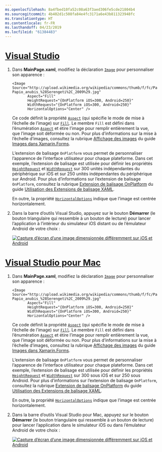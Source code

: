```yaml
---
ms.openlocfilehash: 8a4fbed10fa52c08a63f3aed306fe5cde21804b4
ms.sourcegitcommit: 4b402d1c508fa84e4fc3171a6e43b811323948fc
ms.translationtype: HT
ms.contentlocale: fr-FR
ms.lasthandoff: 04/23/2019
ms.locfileid: "61384483"
---
```

# <a name="visual-studiotabvswin"></a>[Visual Studio](#tab/vswin)

1. Dans **MainPage.xaml**, modifiez la déclaration [`Image`](xref:Xamarin.Forms.Image) pour personnaliser son apparence :

    ```xaml
    <Image Source="http://upload.wikimedia.org/wikipedia/commons/thumb/f/fc/Papio_anubis_%28Serengeti%2C_2009%29.jpg/200px-Papio_anubis_%28Serengeti%2C_2009%29.jpg"
           Aspect="Fill"
           HeightRequest="{OnPlatform iOS=300, Android=250}"
           WidthRequest="{OnPlatform iOS=300, Android=250}"
           HorizontalOptions="Center" />
    ```

    Ce code définit la propriété [`Aspect`](xref:Xamarin.Forms.Image.Aspect) (qui spécifie le mode de mise à l’échelle de l’image) sur [`Fill`](xref:Xamarin.Forms.Aspect.Fill). Le membre `Fill` est défini dans l’énumération [`Aspect`](xref:Xamarin.Forms.Aspect) et étire l’image pour remplir entièrement la vue, que l’image soit déformée ou non. Pour plus d’informations sur la mise à l’échelle d’images, consultez la rubrique [Affichage des images](~/xamarin-forms/user-interface/images.md#displaying-images) du guide [Images dans Xamarin.Forms](~/xamarin-forms/user-interface/images.md).

    L’extension de balisage `OnPlatform` vous permet de personnaliser l’apparence de l’interface utilisateur pour chaque plateforme. Dans cet exemple, l’extension de balisage est utilisée pour définir les propriétés [`HeightRequest`](xref:Xamarin.Forms.VisualElement.HeightRequest) et [`WidthRequest`](xref:Xamarin.Forms.VisualElement.WidthRequest) sur 300 unités indépendantes du périphérique sur iOS et sur 250 unités indépendantes du périphérique sur Android. Pour plus d’informations sur l’extension de balisage `OnPlatform`, consultez la rubrique [Extension de balisage OnPlatform](~/xamarin-forms/xaml/markup-extensions/consuming.md#onplatform) du guide [Utilisation des Extensions de balisage XAML](~/xamarin-forms/xaml/markup-extensions/consuming.md).

    En outre, la propriété [`HorizontalOptions`](xref:Xamarin.Forms.View.HorizontalOptions) indique que l’image est centrée horizontalement.

1. Dans la barre d’outils Visual Studio, appuyez sur le bouton **Démarrer** (le bouton triangulaire qui ressemble à un bouton de lecture) pour lancer l’application à l’intérieur du simulateur iOS distant ou de l’émulateur Android de votre choix :

    [![Capture d’écran d’une image dimensionnée différemment sur iOS et Android](../images/customize-appearance.png "Image dimensionnée en fonction de la plateforme")](../images/customize-appearance-large.png#lightbox "Image dimensionnée en fonction de la plateforme")

# <a name="visual-studio-for-mactabvsmac"></a>[Visual Studio pour Mac](#tab/vsmac)

1. Dans **MainPage.xaml**, modifiez la déclaration [`Image`](xref:Xamarin.Forms.Image) pour personnaliser son apparence :

    ```xaml
    <Image Source="http://upload.wikimedia.org/wikipedia/commons/thumb/f/fc/Papio_anubis_%28Serengeti%2C_2009%29.jpg/200px-Papio_anubis_%28Serengeti%2C_2009%29.jpg"
           Aspect="Fill"
           HeightRequest="{OnPlatform iOS=300, Android=250}"
           WidthRequest="{OnPlatform iOS=300, Android=250}"
           HorizontalOptions="Center" />
    ```

    Ce code définit la propriété [`Aspect`](xref:Xamarin.Forms.Image.Aspect) (qui spécifie le mode de mise à l’échelle de l’image) sur [`Fill`](xref:Xamarin.Forms.Aspect.Fill). Le membre `Fill` est défini dans l’énumération [`Aspect`](xref:Xamarin.Forms.Aspect) et étire l’image pour remplir entièrement la vue, que l’image soit déformée ou non. Pour plus d’informations sur la mise à l’échelle d’images, consultez la rubrique [Affichage des images](~/xamarin-forms/user-interface/images.md#displaying-images) du guide [Images dans Xamarin.Forms](~/xamarin-forms/user-interface/images.md).

    L’extension de balisage `OnPlatform` vous permet de personnaliser l’apparence de l’interface utilisateur pour chaque plateforme. Dans cet exemple, l’extension de balisage est utilisée pour définir les propriétés [`HeightRequest`](xref:Xamarin.Forms.VisualElement.HeightRequest) et [`WidthRequest`](xref:Xamarin.Forms.VisualElement.WidthRequest) sur 300 sous iOS et sur 250 sous Android. Pour plus d’informations sur l’extension de balisage `OnPlatform`, consultez la rubrique [Extension de balisage OnPlatform](~/xamarin-forms/xaml/markup-extensions/consuming.md#onplatform) du guide [Utilisation des Extensions de balisage XAML](~/xamarin-forms/xaml/markup-extensions/consuming.md).

    En outre, la propriété [`HorizontalOptions`](xref:Xamarin.Forms.View.HorizontalOptions) indique que l’image est centrée horizontalement.

1. Dans la barre d’outils Visual Studio pour Mac, appuyez sur le bouton **Démarrer** (le bouton triangulaire qui ressemble à un bouton de lecture) pour lancer l’application dans le simulateur iOS ou dans l’émulateur Android de votre choix :

    [![Capture d’écran d’une image dimensionnée différemment sur iOS et Android](../images/customize-appearance.png "Image dimensionnée en fonction de la plateforme")](../images/customize-appearance-large.png#lightbox "Image dimensionnée en fonction de la plateforme")
